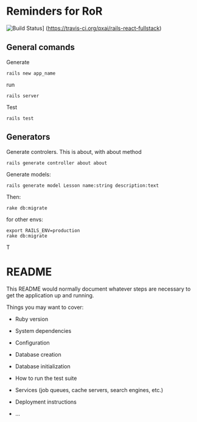 # Reminders for RoR
![Build Status](https://travis-ci.org/pxai/rails-react-fullstack.svg?branch=master)]
(https://travis-ci.org/pxai/rails-react-fullstack)

## General comands
Generate
```
rails new app_name
```

run
```
rails server
```

Test
```
rails test
```

## Generators
Generate controlers. This is about, with about method
```
rails generate controller about about
```

Generate models:
```
rails generate model Lesson name:string description:text
```

Then:
```
rake db:migrate
```
for other envs:
```
export RAILS_ENV=production
rake db:migrate
```

T

# README

This README would normally document whatever steps are necessary to get the
application up and running.

Things you may want to cover:

* Ruby version

* System dependencies

* Configuration

* Database creation

* Database initialization

* How to run the test suite

* Services (job queues, cache servers, search engines, etc.)

* Deployment instructions

* ...
